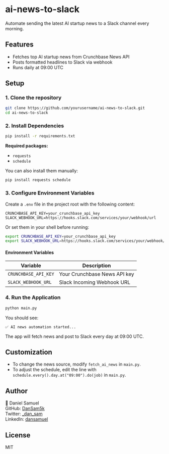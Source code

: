 # ai-news-to-slack

Automate sending the latest AI startup news to a Slack channel every morning.

## Features

- Fetches top AI startup news from Crunchbase News API
- Posts formatted headlines to Slack via webhook
- Runs daily at 09:00 UTC

## Setup

### 1. Clone the repository

```sh
git clone https://github.com/yourusername/ai-news-to-slack.git
cd ai-news-to-slack
```

### 2. Install Dependencies

```sh
pip install -r requirements.txt
```

**Required packages:**  
- `requests`
- `schedule`

You can also install them manually:

```sh
pip install requests schedule
```

### 3. Configure Environment Variables

Create a `.env` file in the project root with the following content:

```
CRUNCHBASE_API_KEY=your_crunchbase_api_key
SLACK_WEBHOOK_URL=https://hooks.slack.com/services/your/webhook/url
```

Or set them in your shell before running:

```sh
export CRUNCHBASE_API_KEY=your_crunchbase_api_key
export SLACK_WEBHOOK_URL=https://hooks.slack.com/services/your/webhook/url
```

#### Environment Variables

| Variable              | Description                      |
|-----------------------|----------------------------------|
| `CRUNCHBASE_API_KEY`  | Your Crunchbase News API key     |
| `SLACK_WEBHOOK_URL`   | Slack Incoming Webhook URL       |

### 4. Run the Application

```sh
python main.py
```

You should see:

```
✅ AI news automation started...
```

The app will fetch news and post to Slack every day at 09:00 UTC.

## Customization

- To change the news source, modify `fetch_ai_news` in `main.py`.
- To adjust the schedule, edit the line with `schedule.every().day.at("09:00").do(job)` in `main.py`.

## Author

👤 Daniel Samuel  
GitHub: [DanSam5k](https://github.com/DanSam5k)  
Twitter: [\_dan\_sam](https://twitter.com/_dan_sam)  
LinkedIn: [dansamuel](https://linkedin.com/in/dansamuel)

## License
MIT